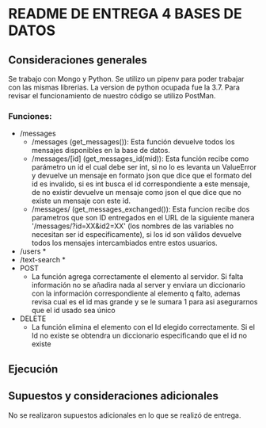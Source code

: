 # README DE ENTREGA 4 BASES DE DATOS

## Consideraciones generales

Se trabajo con Mongo y Python. Se utilizo un pipenv para poder trabajar con las mismas librerias. La version de python ocupada fue la 3.7. Para revisar el funcionamiento de nuestro código se utilizo PostMan.


### Funciones:

* /messages
	* /messages (get_messages()): Esta función devuelve todos los mensajes disponibles en la base de datos.
	* /messages/[id] (get_messages_id(mid)): Esta función recibe como parámetro un id el cual debe ser int, si no lo es levanta un ValueError y devuelve un mensaje en formato json que dice que el formato del id es invalido, si es int busca el id correspondiente a este mensaje, de no existir devuelve un mensaje como json el que dice que no existe un mensaje con este id.
	* /messages/ (get_messages_exchanged()): Esta funcion recibe dos parametros que son ID entregados en el URL de la siguiente manera '/messages/?id=XX&id2=XX' (los nombres de las variables no necesitan ser id especificamente), si los id son válidos devuelve todos los mensajes intercambiados entre estos usuarios.
* /users
	* 
* /text-search
	*
* POST
	* La función agrega correctamente el elemento al servidor. Si falta información no se añadira nada al server y enviara un diccionario con la información correspondiente al elemento q falto, ademas revisa cual es el id mas grande y se le sumara 1 para asi asegurarnos que el id usado sea único
* DELETE
	* La función elimina el elemento con el Id elegido correctamente. Si el Id no existe se obtendra un diccionario especificando que el id no existe


## Ejecución



## Supuestos y consideraciones adicionales

No se realizaron supuestos adicionales en lo que se realizó de entrega.
